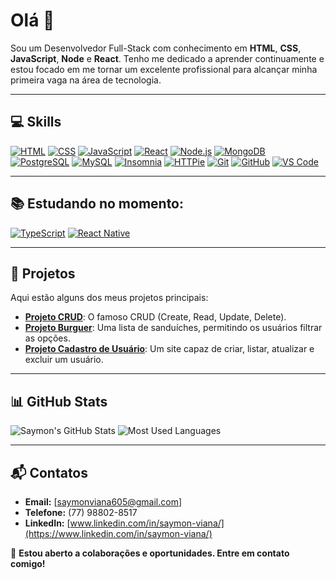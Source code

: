 # Olá 👋

Sou um Desenvolvedor Full-Stack com conhecimento em **HTML**, **CSS**, **JavaScript**, **Node** e **React**. Tenho me dedicado a aprender continuamente e estou focado em me tornar um excelente profissional para alcançar minha primeira vaga na área de tecnologia.

---

## 💻 Skills
[![HTML](https://img.shields.io/badge/-HTML-E34F26?style=for-the-badge&logo=html5&logoColor=white)](https://developer.mozilla.org/pt-BR/docs/Web/HTML)
[![CSS](https://img.shields.io/badge/-CSS-1572B6?style=for-the-badge&logo=css3&logoColor=white)](https://developer.mozilla.org/pt-BR/docs/Web/CSS)
[![JavaScript](https://img.shields.io/badge/-JavaScript-F7DF1E?style=for-the-badge&logo=javascript&logoColor=black)](https://developer.mozilla.org/pt-BR/docs/Web/JavaScript)
[![React](https://img.shields.io/badge/-React-61DAFB?style=for-the-badge&logo=react&logoColor=black)](https://react.dev/)
[![Node.js](https://img.shields.io/badge/-Node.js-339933?style=for-the-badge&logo=nodedotjs&logoColor=white)](https://nodejs.org/)
[![MongoDB](https://img.shields.io/badge/-MongoDB-47A248?style=for-the-badge&logo=mongodb&logoColor=white)](https://www.mongodb.com/)
[![PostgreSQL](https://img.shields.io/badge/-PostgreSQL-336791?style=for-the-badge&logo=postgresql&logoColor=white)](https://www.postgresql.org/)
[![MySQL](https://img.shields.io/badge/-MySQL-4479A1?style=for-the-badge&logo=mysql&logoColor=white)](https://www.mysql.com/)
[![Insomnia](https://img.shields.io/badge/-Insomnia-4000BF?style=for-the-badge&logo=insomnia&logoColor=white)](https://insomnia.rest/)
[![HTTPie](https://img.shields.io/badge/-HTTPie-222222?style=for-the-badge&logo=httpie&logoColor=orange)](https://httpie.io/)
[![Git](https://img.shields.io/badge/-Git-F05032?style=for-the-badge&logo=git&logoColor=white)](https://git-scm.com/)
[![GitHub](https://img.shields.io/badge/-GitHub-181717?style=for-the-badge&logo=github&logoColor=white)](https://github.com/)
[![VS Code](https://img.shields.io/badge/-VS%20Code-0078D4?style=for-the-badge&logo=visualstudiocode&logoColor=white)](https://code.visualstudio.com/)

---

## 📚 Estudando no momento:
[![TypeScript](https://img.shields.io/badge/-TypeScript-3178C6?style=for-the-badge&logo=typescript&logoColor=white)](https://www.typescriptlang.org/)
[![React Native](https://img.shields.io/badge/-React%20Native-61DAFB?style=for-the-badge&logo=react&logoColor=black)](https://reactnative.dev/)

---

## 🚀 Projetos
Aqui estão alguns dos meus projetos principais:
- **[Projeto CRUD](https://github.com/Parzival-iz/8-CRUD)**: O famoso CRUD (Create, Read, Update, Delete).
- **[Projeto Burguer](https://github.com/Parzival-iz/6-Burguer-js)**: Uma lista de sanduíches, permitindo os usuários filtrar as opções.
- **[Projeto Cadastro de Usuário](https://github.com/Parzival-iz/9-Cadastro-de-Usuario-DevClub)**: Um site capaz de criar, listar, atualizar e excluir um usuário.


---

## 📊 GitHub Stats
![Saymon's GitHub Stats](https://github-readme-stats.vercel.app/api?username=Parzival-iz&show_icons=true&theme=radical)
![Most Used Languages](https://github-readme-stats.vercel.app/api/top-langs/?username=Parzival-iz&layout=compact&theme=radical)

---

## 📬 Contatos
- **Email:** [saymonviana605@gmail.com] 
- **Telefone:** (77) 98802-8517  
- **LinkedIn:** [www.linkedin.com/in/saymon-viana/](https://www.linkedin.com/in/saymon-viana/)  

💬 **Estou aberto a colaborações e oportunidades. Entre em contato comigo!**
